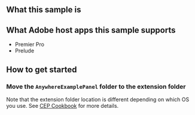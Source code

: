 ## What this sample is

## What Adobe host apps this sample supports
- Premier Pro
- Prelude

## How to get started
### Move the `AnywhereExamplePanel` folder to the extension folder
Note that the extension folder location is different depending on which OS you use. See [CEP Cookbook](https://github.com/Adobe-CEP/CEP-Resources/blob/master/CEP_8.x/Documentation/CEP%208.0%20HTML%20Extension%20Cookbook.md#extension-folders) for more details.
